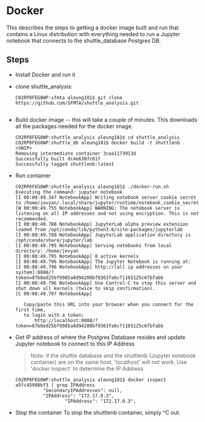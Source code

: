 # Docker

This describes the steps to getting a docker image built and run that contains a Linux distribution with everything needed to run a Jupyter notebook that connects to the shuttle_database Postgres DB.

## Steps

* Install Docker and run it
* clone shuttle_analysis:

  ```
  C02RP8FEG8WP:sfmta aleung181$ git clone https://github.com/SFMTA/shuttle_analysis.git
 
  ```

* Build docker image -- this will take a couple of minutes. This downloads all the packages needed for the docker image.

  ```
  C02RP8FEG8WP:shuttle_analysis aleung181$ cd shuttle_analysis
  C02RP8FEG8WP:shuttle_db aleung181$ docker build -t shuttlenb .
  <SNIP>
  Removing intermediate container 3cea1173913d
  Successfully built dc4e6307c61f
  Successfully tagged shuttlenb:latest
  ```

* Run container

  ```
  C02RP8FEG8WP:shuttle_analysis aleung181$ ./docker-run.sh 
  Executing the command: jupyter notebook
  [I 00:08:49.347 NotebookApp] Writing notebook server cookie secret to /home/jovyan/.local/share/jupyter/runtime/notebook_cookie_secret
  [W 00:08:49.755 NotebookApp] WARNING: The notebook server is listening on all IP addresses and not using encryption. This is not recommended.
  [I 00:08:49.788 NotebookApp] JupyterLab alpha preview extension loaded from /opt/conda/lib/python3.6/site-packages/jupyterlab
  [I 00:08:49.788 NotebookApp] JupyterLab application directory is /opt/conda/share/jupyter/lab
  [I 00:08:49.795 NotebookApp] Serving notebooks from local directory: /home/jovyan
  [I 00:08:49.795 NotebookApp] 0 active kernels
  [I 00:08:49.796 NotebookApp] The Jupyter Notebook is running at:
  [I 00:08:49.796 NotebookApp] http://[all ip addresses on your system]:8888/?token=87b8ed25bf9985a8d94200bf9363fa6cf1165125c6fbfabb
  [I 00:08:49.796 NotebookApp] Use Control-C to stop this server and shut down all kernels (twice to skip confirmation).
  [C 00:08:49.797 NotebookApp] 
    
     Copy/paste this URL into your browser when you connect for the first time,
     to login with a token:
         http://localhost:8888/?token=87b8ed25bf9985a8d94200bf9363fa6cf1165125c6fbfabb
  ```
  
* Get IP address of where the Postgres Database resides and update Jupyter notebook to connect to this IP Address

  > Note: if the shuttle database and the shuttlenb (Jupyter notebook container) are on the same host, 'localhost' will not work. Use 'docker inspect' to determine the IP Address
  
  ```
  C02RP8FEG8WP:shuttle_analysis aleung181$ docker inspect a5fc45998bf3 | grep IPAddress
            "SecondaryIPAddresses": null,
            "IPAddress": "172.17.0.3",
                    "IPAddress": "172.17.0.3",
  ```                  
  
* Stop the container
  To stop the shuttlenb container, simply ^C out.
  
